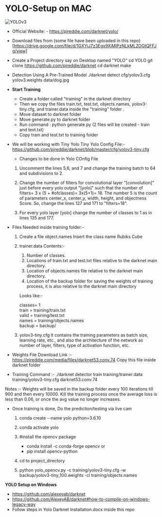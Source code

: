 # YOLO-Setup on MAC

![YOLOv3](https://encrypted-tbn0.gstatic.com/images?q=tbn%3AANd9GcSsQfpSLmDtzLmpLJBb4i-BtU4l99IuHmRmoA&usqp=CAU)

- Official Website: - https://pjreddie.com/darknet/yolo/

- Download files from (some file have been uploaded in this repo)
  [https://drive.google.com/file/d/1GXYiJ7z3Egx9XiMlPzNLkMLZOGtQFFJg/view]

- Create a Project directory say on Desktop named "YOLO"
  cd YOLO
  git clone https://github.com/pjreddie/darknet
  cd darknet
  make

- Detection Using A Pre-Trained Model
  ./darknet detect cfg/yolov3.cfg yolov3.weights data/dog.jpg


- **Start Training**
  - Create a folder called "training" in the darknet directory
  - Then we copy the files train.txt, test.txt, objects.names, yolov3-tiny.cfg, and trainer.data inside the "training" folder .
  - Move dataset to darknet folder
  - Move generate.py to darknet folder
  - Run command : python generate.py (2 files will be created - train and text.txt)
  - Copy train and test.txt to training folder


- We will be working with Tiny Yolo
  Tiny Yolo Config File:- https://github.com/pjreddie/darknet/blob/master/cfg/yolov3-tiny.cfg
 
  - Changes to be done in Yolo COnfig File
 
   1. Uncomment the lines 5,6, and 7 and change the training batch to 64 and subdivisions to 2.
 
   2. Change the number of filters for convolutional layer "[convolution]" just before every yolo output "[yolo]" such that the number of filters= 3 x (5 +    #ofclasses)= 3x(5+1)= 18. The number 5 is the count of parameters center_x, center_y, width, height, and objectness Score. So, change the lines 127 and 171 to "filters=18".
 
   3. For every yolo layer [yolo] change the number of classes to 1 as in lines 135 and 177.
 
- Files Needed inside training folder:-
 
  1. Create a file object.names
    Insert the class name
    Rubiks Cube
 
  2. trainer.data
     Contents:-
     1. Number of classes.
     2. Locations of train.txt and test.txt files relative to the darknet main directory.
     3. Location of objects.names file relative to the darknet main directory.
     4. Location of the backup folder for saving the weights of training process, it is also relative to the darknet main directory
 
     Looks like:-

     classes= 1  
     train  = training/train.txt  
     valid  = training/test.txt  
     names = training/objects.names  
     backup = backup/
 
   3. yolov3-tiny.cfg 
     It contains the training parameters as batch size, learning rate, etc., and also the architecture of the network as number of layer, filters, type of  activation function, etc.
 
- Weights File Download Link :- https://pjreddie.com/media/files/darknet53.conv.74
  Copy this file inside darknet folder

- Training Command :- ./darknet detector train training/trainer.data training/yolov3-tiny.cfg darknet53.conv.74
 
Notes :-
Weights will be saved in the backup folder every 100 iterations till 900 and then every 10000.
Kill the training process once the average loss is less than 0.06, or once the avg value no longer increases.
 

 
- Once training is done, Do the prediction/testing via live cam
  1. conda create --name yolo python=3.6.10
  2. conda activate yolo
  3. #install the opencv package
     - conda install -c conda-forge opencv
     or
     - pip install opencv-python
 
  4. cd to project_directory
 
  5. python yolo_opencv.py -c training/yolov3-tiny.cfg -w backup/yolov3-tiny_100.weights -cl training/objects.names
 
 
 

**YOLO Setup on Windows**
- https://github.com/alexeyab/darknet
- https://github.com/AlexeyAB/darknet#how-to-compile-on-windows-legacy-way
- Follow steps in Yolo Darknet Installation.docx inside this repo
